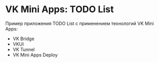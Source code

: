 # VK Mini Apps: TODO List

Пример приложения TODO List с применением технологий VK Mini Apps:
- VK Bridge
- VKUI
- VK Tunnel
- VK Mini Apps Deploy

